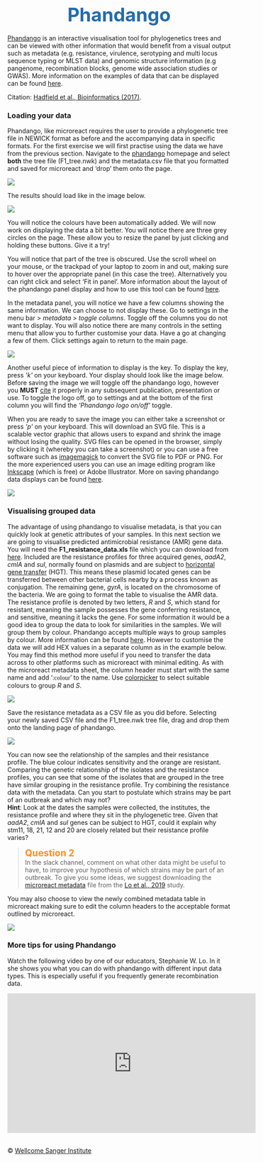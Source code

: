 <h1 style="text-align:center"><span style="color:#246CAA; font-size:1.5em">Phandango</span></h1>

[Phandango](https://jameshadfield.github.io/phandango/#/) is an interactive visualisation tool for phylogenetics trees and can be viewed with other information that would benefit from a visual output such as metadata (e.g. resistance, virulence, serotyping and multi locus sequence typing or MLST data) and genomic structure information (e.g pangenome, recombination blocks, genome wide association studies or GWAS). More information on the examples of data that can be displayed can be found [here](https://jameshadfield.github.io/phandango/#/examples).

Citation: [Hadfield et al., Bioinformatics (2017)](https://doi.org/10.1093/bioinformatics/btx610).

### Loading your data
Phandango, like microreact requires the user to provide a phylogenetic tree file in NEWICK format as before and the accompanying data in specific formats. For the first exercise we will first practise using the data we have from the previous section. Navigate to the [phandango](https://jameshadfield.github.io/phandango/#/) homepage and select **both** the tree file (F1_tree.nwk) and the metadata.csv file that you formatted and saved for microreact and ‘drop’ them onto the page.

<div class="col-sm-2" style="width: 600px; margin-left: auto; margin-right: auto;">
   <img src="/F1/img/Image7.png"></img>
</div>

The results should load like in the image below.

<div class="col-sm-2" style="width: 600px; margin-left: auto; margin-right: auto;">
   <img src="/F1/img/Image8.png"></img>
</div>

You will notice the colours have been automatically added. We will now work on displaying the data a bit better. You will notice  there are three grey circles on the page. These allow you to resize the panel by just clicking and holding these buttons. Give it a try! 

You will notice that part of the tree is obscured. Use the scroll wheel on your mouse, or the trackpad of your laptop to zoom in and out, making sure to hover over the appropriate panel (in this case the tree). Alternatively you can right click and select ‘Fit in panel’. More information about the layout of the phandango panel display and how to use this tool can be found [here](https://github.com/jameshadfield/phandango/wiki/How%20To%20Use).

In the metadata panel, you will notice we have a few columns showing the same information. We can choose to not display these. Go to settings in the menu bar > _metadata_ > _toggle columns_. Toggle off the columns you do not want to display. You will also notice there are many controls in the setting menu that allow you to further customise your data. Have a go at changing a few of them. Click settings again to return to the main page.

<div class="col-sm-2" style="width: 600px; margin-left: auto; margin-right: auto;">
   <img src="/F1/img/Image9.png"></img>
</div>

Another useful piece of information to display is the key. To display the key, press _'k'_ on your keyboard. Your display should look like the image below. Before saving the image we will toggle off the phandango logo, however you **MUST** [cite](https://academic.oup.com/bioinformatics/article/34/2/292/4212949) it properly in any subsequent publication, presentation or use. To toggle the logo off, go to settings and at the bottom of the first column you will find the _'Phandango logo on/off'_ toggle.

When you are ready to save the image you can either take a screenshot or press _'p'_ on your keyboard. This will download an SVG file. This is a scalable vector graphic that allows users to expand and shrink the image without losing the quality. SVG files can be opened in the browser, simply by clicking it (whereby you can take a screenshot) or you can use a free software such as [imagemagick](http://www.imagemagick.org/script/index.php) to convert the SVG file to PDF or PNG. For the more experienced users you can use an image editing program like [Inkscape](https://inkscape.org/) (which is free) or Adobe Illustrator. More on saving phandango data displays can be found [here](https://github.com/jameshadfield/phandango/wiki/FAQ#screenshots).

<div class="col-sm-2" style="width: 600px; margin-left: auto; margin-right: auto;">
   <img src="/F1/img/Image10_v2.png"></img>
</div>

### Visualising grouped data
The advantage of using phandango to visualise metadata, is that you can quickly look at genetic attributes of your samples. In this next section we are going to visualise predicted antimicrobial resistance (AMR) gene data. You will need the **F1_resistance_data.xls** file which you can download from [here](https://github.com/sanger-pathogens/bactgen-training-app/releases/download/v0.1.20-data/F1_Training_Data.zip). Included are the resistance profiles for three acquired genes, _aadA2_, _cmlA_ and _sul_, normally found on plasmids and are subject to [horizontal gene transfer](https://en.wikipedia.org/wiki/Horizontal_gene_transfer) (HGT). This means these plasmid located genes can be transferred between other bacterial cells nearby by a process known as conjugation. The remaining gene, _gyrA_, is located on the chromosome of the bacteria. 
We are going to format the table to visualise the AMR data. The resistance profile is denoted by two letters, _R_ and _S_, which stand for resistant, meaning the sample possesses the gene conferring resistance, and sensitive, meaning it lacks the gene. For some information it would be a good idea to group the data to look for similarities in the samples. We will group them by colour. Phandango accepts multiple ways to group samples by colour. More information can be found [here](https://github.com/jameshadfield/phandango/wiki/Input%20data%20formats). However to customise the data we will add HEX values in a separate column as in the example below. You may find this method more useful if you need to transfer the data across to other platforms such as microreact with minimal editing. As with the microreact metadata sheet, the column header must start with the same name and add ‘<span style="font-family:papyrus">:colour</span>’ to the name. Use [colorpicker](https://www.webfx.com/web-design/color-picker/) to select suitable colours to group _R_ and _S_.

<div class="col-sm-2" style="width: 600px; margin-left: auto; margin-right: auto;">
   <img src="/F1/img/Image11.png"></img>
</div>

Save the resistance metadata as a CSV file as you did before. Selecting your newly saved CSV file and the F1_tree.nwk  tree file, drag and drop them onto the landing page of phandango.

<div class="col-sm-2" style="width: 600px; margin-left: auto; margin-right: auto;">
   <img src="/F1/img/Image12_v2.png"></img>
</div>

You can now see the relationship of the samples and their resistance profile. The blue colour indicates sensitivity and the orange are resistant. Comparing the genetic relationship of the isolates and the resistance profiles, you can see that some of the isolates that are grouped in the tree have similar grouping in the resistance profile. 
Try combining the resistance data with the metadata. Can you start to postulate which strains may be part of an outbreak and which may not? 
<br/>**Hint**: Look at the dates the samples were collected, the institutes, the resistance profile and where they sit in the phylogenetic tree. Given that _aadA2_, _cmlA_ and _sul_ genes can be subject to HGT, could it explain why stm11, 18, 21, 12 and 20 are closely related but their resistance profile varies?

>**<span style="color:#FC8E22; font-size:1.5em">Question 2</span>**
<br/>In the slack channel, comment on what other data might be useful to have, to improve your hypothesis of which strains may be part of an outbreak. To give you some ideas, we suggest downloading the [microreact metadata](https://microreact.org/project/GPS_tetSM) file from the [Lo et al., 2019](https://academic.oup.com/jac/article/75/3/512/5650366) study.

You may also choose to view the newly combined metadata table in microreact making sure to edit the column headers to the acceptable format outlined by microreact.

<div class="col-sm-2" style="width: 700px; margin-left: auto; margin-right: auto;">
   <img src="/F1/img/Image13_v2.png"></img>
</div>

### More tips for using Phandango

Watch the following video by one of our educators, Stephanie W. Lo. In it she shows you what you can do with phandango with different input data types. This is especially useful if you frequently generate recombination data.

<div class ="videoWrapper">
<iframe width="560" height="315" src="https://www.youtube.com/embed/pGgtt2z8sUI" frameborder="0" allow="accelerometer; autoplay; encrypted-media; gyroscope; picture-in-picture" allowfullscreen></iframe>
</div>


</br>&copy; [Wellcome Sanger Institute](https://www.sanger.ac.uk/)